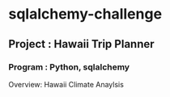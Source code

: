 # sqlalchemy-challenge

## Project : Hawaii Trip Planner

### Program : Python, sqlalchemy

Overview: Hawaii Climate Anaylsis 

